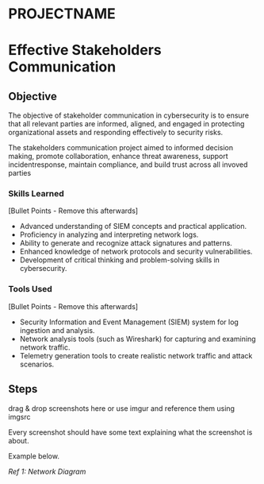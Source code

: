 # PROJECTNAME
# Effective Stakeholders Communication
## Objective
The objective of stakeholder communication in cybersecurity is to ensure that all relevant parties are informed, aligned, and engaged in protecting organizational assets and responding effectively to security risks. 

The stakeholders communication project aimed to informed decision making, promote collaboration, enhance threat awareness, support incidentresponse, maintain compliance, and build trust across all invoved parties
### Skills Learned
[Bullet Points - Remove this afterwards]

- Advanced understanding of SIEM concepts and practical application.
- Proficiency in analyzing and interpreting network logs.
- Ability to generate and recognize attack signatures and patterns.
- Enhanced knowledge of network protocols and security vulnerabilities.
- Development of critical thinking and problem-solving skills in cybersecurity.

### Tools Used
[Bullet Points - Remove this afterwards]

- Security Information and Event Management (SIEM) system for log ingestion and analysis.
- Network analysis tools (such as Wireshark) for capturing and examining network traffic.
- Telemetry generation tools to create realistic network traffic and attack scenarios.

## Steps
drag & drop screenshots here or use imgur and reference them using imgsrc

Every screenshot should have some text explaining what the screenshot is about.

Example below.

*Ref 1: Network Diagram*
